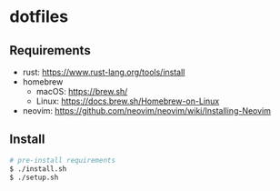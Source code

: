 # dotfiles

## Requirements

- rust: https://www.rust-lang.org/tools/install
- homebrew
  - macOS: https://brew.sh/
  - Linux: https://docs.brew.sh/Homebrew-on-Linux
- neovim: https://github.com/neovim/neovim/wiki/Installing-Neovim

## Install

```zsh
# pre-install requirements
$ ./install.sh
$ ./setup.sh
```
